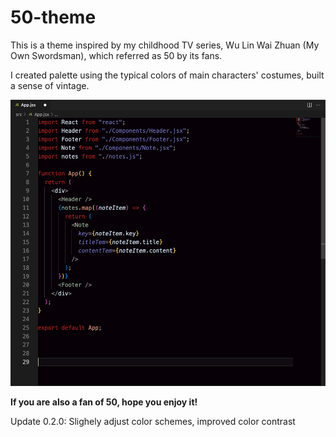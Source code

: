 # 50-theme

This is a theme inspired by my childhood TV series, Wu Lin Wai Zhuan (My Own Swordsman), which referred as 50 by its fans.

I created palette using the typical colors of main characters' costumes, built a sense of vintage.

![Theme preview](preview.png)

**If you are also a fan of 50, hope you enjoy it!**

Update 0.2.0:
Slighely adjust color schemes, improved color contrast
